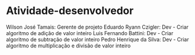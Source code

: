 # Atividade-desenvolvedor

Wilson José Tamais: Gerente de projeto
Eduardo Ryann Czigler: Dev - Criar algoritmo de adição de valor inteiro
Luis Fernando Battini:  Dev - Criar algoritmo de subtração de valor inteiro
Pedro Henrique da Silva: Dev - Criar algoritmo de multiplicação e divisão de valor inteiro


